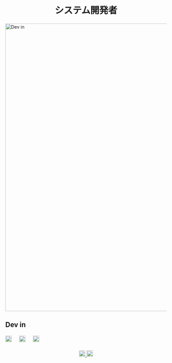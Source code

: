 <h1 align="center">システム開発者</h1>

###

<a href="https://discord.gg/JfFMRzZRvU" target="_blank"> 
    <img src="https://pa1.aminoapps.com/7504/145ebae6a8d868bdeb99ab5d20e820f6c4527ae3r1-500-200_00.gif" alt="Dev in" width="900"> 
</a>

###

<h2 align="left">Dev in</h2>

###

<div align="left">
  <img src="https://cdn.jsdelivr.net/gh/devicons/devicon/icons/cplusplus/cplusplus-original.svg" height="20" alt="cplusplus logo"  />
  <img width="15" />
  <img src="https://cdn.jsdelivr.net/gh/devicons/devicon/icons/python/python-original.svg" height="20" alt="python logo"  />
  <img width="15" />
  <img src="https://cdn.jsdelivr.net/gh/devicons/devicon/icons/unrealengine/unrealengine-original.svg" height="20" alt="unrealengine logo"  />
</div>

###

 <div align="center">
    <a href="https://open.spotify.com/intl-pt/track/7sZcqWau8YS5M2q2lX0zJt?si=410e02f54c8240d3" target="_blank">
      <img alt="Recent played Music" src="https://upload.wikimedia.org/wikipedia/commons/thumb/8/84/Spotify_icon.svg/1982px-Spotify_icon.svg.png" height="20">
    </a>
    <a href="https://discord.com/users/1114426028924866642" target="_blank">
      <img alt="Discord Profile" src="https://www.svgrepo.com/show/353655/discord-icon.svg" height="20">
    </a>
  </div>

###
